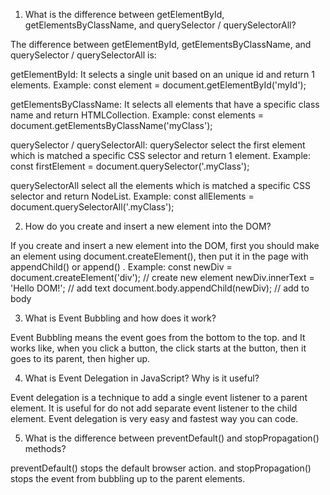 1. What is the difference between getElementById, getElementsByClassName, and
   querySelector / querySelectorAll?

The difference between getElementById, getElementsByClassName, and querySelector
/ querySelectorAll is:

getElementById: It selects a single unit based on an unique id and return 1
elements. Example: const element = document.getElementById('myId');

getElementsByClassName: It selects all elements that have a specific class name
and return HTMLCollection. Example: const elements =
document.getElementsByClassName('myClass');

querySelector / querySelectorAll: querySelector select the first element which
is matched a specific CSS selector and return 1 element. Example: const
firstElement = document.querySelector('.myClass');

querySelectorAll select all the elements which is matched a specific CSS
selector and return NodeList. Example: const allElements =
document.querySelectorAll('.myClass');

2. How do you create and insert a new element into the DOM?

If you create and insert a new element into the DOM, first you should make an
element using document.createElement(), then put it in the page with
appendChild() or append() . Example: const newDiv =
document.createElement('div'); // create new element newDiv.innerText = 'Hello
DOM!'; // add text document.body.appendChild(newDiv); // add to body

3. What is Event Bubbling and how does it work?

Event Bubbling means the event goes from the bottom to the top. and It works
like, when you click a button, the click starts at the button, then it goes to
its parent, then higher up.

4. What is Event Delegation in JavaScript? Why is it useful?

Event delegation is a technique to add a single event listener to a parent
element. It is useful for do not add separate event listener to the child
element. Event delegation is very easy and fastest way you can code.

5. What is the difference between preventDefault() and stopPropagation()
   methods?

preventDefault() stops the default browser action. and stopPropagation() stops
the event from bubbling up to the parent elements.
